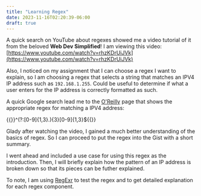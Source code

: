 ```yaml
---
title: "Learning Regex"
date: 2023-11-16T02:20:39-06:00
draft: true
---
```


A quick search on YouTube about regexes showed me a video tutorial of it from the beloved **Web Dev Simplified**! I am viewing this video: [https://www.youtube.com/watch?v=rhzKDrUiJVk](https://www.youtube.com/watch?v=rhzKDrUiJVk)

Also, I noticed on my assignment that I can choose a regex I want to explain, so I am choosing a regex that selects a string that matches an IPV4 IP address such as `192.168.1.255`. Could be useful to determine if what a user enters for the IP address is correctly formatted as such.

A quick Google search lead me to the [O'Reilly](https://www.oreilly.com/library/view/regular-expressions-cookbook/9780596802837/ch07s16.html) page that shows the appropriate regex for matching a IPV4 address:

{{<code-window>}}^(?:[0-9]{1,3}\.){3}[0-9]{1,3}${{</code-window>}}

Glady after watching the video, I gained a much better understanding of the basics of regex. So I can proceed to put the regex into the Gist with a short summary.

I went ahead and included a use case for using this regex as the introduction. Then, I will briefly explain how the pattern of an IP address is broken down so that its pieces can be futher explained.

To note, I am using [RegExr](https://regexr.com/) to test the regex and to get detailed explanation for each regex component.